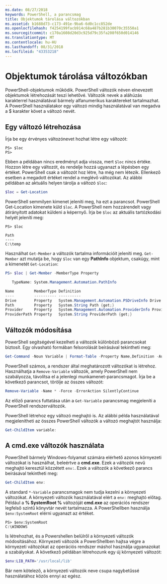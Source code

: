 ```yaml
---
ms.date: 08/27/2018
keywords: PowerShell, a parancsmag
title: Objektumok tárolása változókban
ms.assetid: b1688d73-c173-491e-9ba6-6d0c1cc852de
ms.openlocfilehash: f4254199facb914c68a487b281b30070c35550a1
ms.sourcegitcommit: c170a1608d20d3c925d79c35fa208f650d014146
ms.translationtype: MT
ms.contentlocale: hu-HU
ms.lasthandoff: 08/31/2018
ms.locfileid: "43353218"
---
```

# <a name="using-variables-to-store-objects"></a>Objektumok tárolása változókban

PowerShell-objektumok működik. PowerShell változók néven elnevezett objektumok létrehozását teszi lehetővé.
Változók nevek a aláhúzás karakterrel használatával bármely alfanumerikus karaktereket tartalmazhat. A PowerShell használatakor egy változó mindig használatával van megadva a \$ karakter követ a változó nevét.

## <a name="creating-a-variable"></a>Egy változó létrehozása

Írja be egy érvényes változónevet hozhat létre egy változót:

```
PS> $loc
PS>
```

Ebben a példában nincs eredményt adja vissza, mert `$loc` nincs értéke. Hozzon létre egy változót, és rendelje hozzá ugyanazt a lépésben egy értéket. PowerShell csak a változót hoz létre, ha még nem létezik.
Ellenkező esetben a megadott értéket rendel a meglévő változókat. Az alábbi példában az aktuális helyen tárolja a változó `$loc`:

```powershell
$loc = Get-Location
```

PowerShell semmilyen kimenet jeleníti meg, ha ezt a parancsot. PowerShell Get-Location kimenete küld `$loc`. A PowerShell nem hozzárendelt vagy átirányított adatokat küldeni a képernyő. Írja be `$loc` az aktuális tartózkodási helyét jeleníti meg:

```
PS> $loc

Path
----
C:\temp
```

Használhat `Get-Member` a változók tartalma információit jeleníti meg. `Get-Member` azt mutatja be, hogy `$loc` van egy **PathInfo** objektum, csakúgy, mint a kimenetét `Get-Location`:

```powershell
PS> $loc | Get-Member -MemberType Property

   TypeName: System.Management.Automation.PathInfo

Name         MemberType Definition
----         ---------- ----------
Drive        Property   System.Management.Automation.PSDriveInfo Drive {get;}
Path         Property   System.String Path {get;}
Provider     Property   System.Management.Automation.ProviderInfo Provider {...
ProviderPath Property   System.String ProviderPath {get;}
```

## <a name="manipulating-variables"></a>Változók módosítása

PowerShell segítségével kezelheti a változók különböző parancsokat biztosít. Egy olvasható formában felsorolását beírásával tekintheti meg:

```powershell
Get-Command -Noun Variable | Format-Table -Property Name,Definition -AutoSize -Wrap
```

PowerShell számos, a rendszer által meghatározott változókat is létrehoz. Használhatja a `Remove-Variable` változók, amely PowerShell nem szabályozza, távolítsa el a jelenlegi munkamenet-parancsmagot. Írja be a következő parancsot, törölje az összes változót:

```powershell
Remove-Variable -Name * -Force -ErrorAction SilentlyContinue
```

Az előző parancs futtatása után a `Get-Variable` parancsmag megjeleníti a PowerShell rendszerváltozók.

PowerShell létrehoz egy változó meghajtó is. Az alábbi példa használatával megjelenítheti az összes PowerShell változók a változó meghajtót használja:

```powershell
Get-ChildItem variable:
```

## <a name="using-cmdexe-variables"></a>A cmd.exe változók használata

PowerShell bármely Windows-folyamat számára elérhető azonos környezeti változókat is használhat, beleértve a **cmd.exe**. Ezek a változók nevű meghajtó keresztül közzétett `env:`. Ezek a változók a következő parancs beírásával tekintheti meg:

```powershell
Get-ChildItem env:
```

A standard `*-Variable` parancsmagok nem tudja kezelni a környezeti változókat. A környezeti változók használatával elért a `env:` meghajtó előtag. Például a **% SystemRoot %** változóját **cmd.exe** az operációs rendszer legfelső szintű könyvtár nevét tartalmazza. A PowerShellben használja `$env:SystemRoot` elérni ugyanazt az értéket.

```
PS> $env:SystemRoot
C:\WINDOWS
```

Is létrehozhat, és a Powershellen belülről a környezeti változók módosításához. Környezeti változók a PowerShellben hajtsa végre a környezeti változókat az operációs rendszer máshol használja ugyanazokat a szabályokat. A következő példában létrehozunk egy új környezeti változót:

```powershell
$env:LIB_PATH='/usr/local/lib'
```

Bár nem kötelező, a környezeti változók neve csupa nagybetűssé használatához közös ennyi az egész.